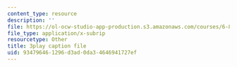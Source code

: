 ```yaml
---
content_type: resource
description: ''
file: https://ol-ocw-studio-app-production.s3.amazonaws.com/courses/6-849-geometric-folding-algorithms-linkages-origami-polyhedra-fall-2012/934796461296d3ad0da34646941727ef_AxCavqjfy6w.srt
file_type: application/x-subrip
resourcetype: Other
title: 3play caption file
uid: 93479646-1296-d3ad-0da3-4646941727ef
---
```

